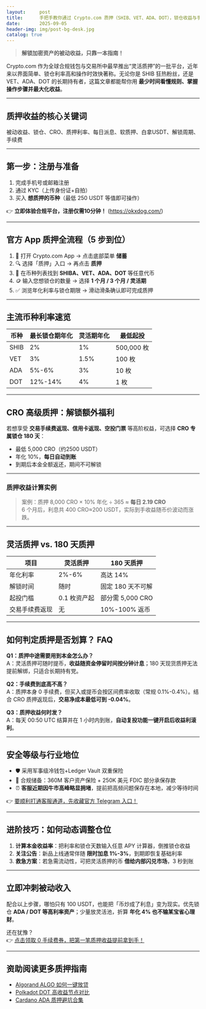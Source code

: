 ```yaml
---
layout:     post
title:      手把手教你通过 Crypto.com 质押（SHIB、VET、ADA、DOT），锁仓收益与手续费全解析
date:       2025-09-05
header-img: img/post-bg-desk.jpg
catalog: true
---
```


> **解锁加密资产的被动收益，只靠一本指南！**

Crypto.com 作为全球合规钱包与交易所中最早推出“灵活质押”的一批平台，近年来以界面简单、锁仓利率高和操作时效快著称。无论你是 SHIB 狂热粉丝，还是 VET、ADA、DOT 的长期持有者，这篇文章都能帮你用 **最少时间看懂规则、掌握操作步骤并最大化收益**。

---

## 质押收益的核心关键词
被动收益、锁仓、CRO、质押利率、每日派息、软质押、白拿USDT、解锁周期、手续费

---

## 第一步：注册与准备
1. 完成手机号或邮箱注册  
2. 通过 KYC（上传身份证+自拍）  
3. 买入 **想质押的币种**（最低 250 USDT 等值即可操作）  

👉 **立即体验合规平台，注册仅需10分钟！** (https://okxdog.com/)

---

## 官方 App 质押全流程（5 步到位）

1. 📱 打开 Crypto.com App → 点击底部菜单 **储蓄**
2. 🔍 选择「质押」入口 → 再点击 **质押**
3. 💎 在币种列表找到 **SHIBA、VET、ADA、DOT** 等任意代币
4. 🪙 输入您想锁仓的数量 → 选择 **1 个月 / 3 个月 / 灵活期**
5. ✅ 浏览年化利率与锁仓期限 → 滑动滑条确认即可完成质押

---

## 主流币种利率速览
| 币种 | 最长锁仓期年化 | 灵活期年化 | 最低起投 |
|------|----------------|------------|----------|
| SHIB | 2%             | 1%         | 500,000 枚 |
| VET  | 3%             | 1.5%       | 100 枚   |
| ADA  | 5%-6%          | 3%         | 10 枚    |
| DOT  | 12%-14%        | 4%         | 1 枚     |

---

## CRO 高级质押：解锁额外福利
若想享受 **交易手续费返现、信用卡返现、空投门票** 等高阶权益，可选择 **CRO 专属锁仓 180 天**：

- 最低 5,000 CRO（约2500 USDT）  
- 年化 10%，**每日自动到账**  
- 到期后本金全额返还，期间不可解锁  

---

### 质押收益计算实例
> 案例：质押 8,000 CRO × 10% 年化 ÷ 365 ≈ **每日 2.19 CRO**  
6 个月后，利息共 400 CRO≈200 USDT，实际到手收益随币价波动而涨跌。

---

## 灵活质押 vs. 180 天质押

| 项目       | 灵活质押       | 180 天质押       |
|------------|----------------|------------------|
| 年化利率   | 2%-6%          | 高达 14%         |
| 解锁时间   | 随时           | 固定 180 天不可解 |
| 起投门槛   | 0.1 枚资产起   | 部分需 5,000 CRO |
| 交易手续费返现 | 无            | 10%-100% 返币 |

---

## 如何判定质押是否划算？ FAQ

**Q1：质押中途需要用到本金怎么办？**  
A：灵活质押可随时提币，**收益随资金停留时间按分钟计息**；180 天现货质押无法提前解绑，只适合长期持有党。

**Q2：手续费到底高不高？**  
A：质押本身 0 手续费，但买入或提币会按区间费率收取（常规 0.1%-0.4%）。结合 CRO 质押返现后，**交易净成本最低可到 -0.04%**。

**Q3：质押收益何时发？**  
A：每天 00:50 UTC 结算并在 1 小时内到账，**自动复投功能一键开启后收益利滚利**。

---

## 安全等级与行业地位
- 🛡️ 采用军事级冷钱包+Ledger Vault 双重保险  
- 🔑 合规储备：360M 客户资产保险 + 250K 美元 FDIC 部分承保存款  
- ⏰ **客服近期因牛市高峰略显拥堵**，提前把高频问题保存在本地，减少等待时间  

👉 [要顺利打通客服通道，先收藏官方 Telegram 入口！](https://okxdog.com/)

---

## 进阶技巧：如何动态调整仓位
1. **计算本金收益率**：把利率和锁仓天数输入任意 APY 计算器，倒推锁仓收益  
2. **关注公告**：新品上线通常伴随 **限时加息 1%-3%**，到期即恢复基础利率  
3. **救急方案**：若急需流动性，可把灵活质押的币 **借给内部闪兑市场**，3 秒到账  

---

## 立即冲刺被动收入

配合以上步骤，哪怕只有 100 USDT，也能把「币炒成了利息」变为现实。优先锁仓 **ADA / DOT 等高利率资产**；少量放灵活池，折算 **年化 4% 也不输某宝省心理财**。

还在犹豫？  
👉 [点击领取 0 手续费券，把第一笔质押收益提前拿到手！](https://okxdog.com/)

---

## 资助阅读更多质押指南

- [Algorand ALGO 如何一键放贷](https://example.com/not-filled)  
- [Polkadot DOT 高收益节点对比](https://example.com/not-filled)  
- [Cardano ADA 质押避坑合集](https://example.com/not-filled)